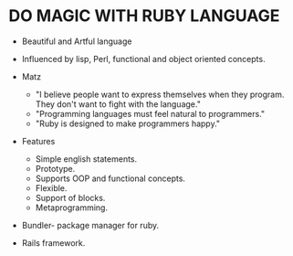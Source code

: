 # DO MAGIC WITH RUBY LANGUAGE

* Beautiful and Artful language
* Influenced by lisp, Perl, functional and object oriented concepts.
* Matz
  - "I believe people want to express themselves when they program. They don't want to fight with the language."
  - "Programming languages must feel natural to programmers."
  - "Ruby is designed to make programmers happy."
* Features
  - Simple english statements.
  - Prototype.
  - Supports OOP and functional concepts.
  - Flexible.
  - Support of blocks.
  - Metaprogramming.

* Bundler- package manager for ruby.
* Rails framework.
